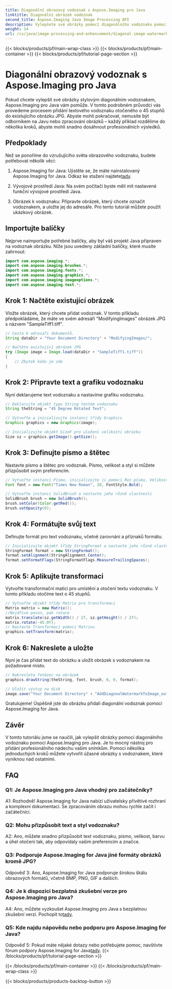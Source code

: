 ```yaml
---
title: Diagonální obrazový vodoznak s Aspose.Imaging pro Java
linktitle: Diagonální obrázek vodoznak
second_title: Aspose.Imaging Java Image Processing API
description: Vylepšete své obrázky pomocí diagonálního vodoznaku pomocí Aspose.Imaging pro Java. Postupujte podle tohoto podrobného průvodce a bez námahy vytvořte úžasné obrázky s vodoznakem.
weight: 14
url: /cs/java/image-processing-and-enhancement/diagonal-image-watermarking/
---
```


{{< blocks/products/pf/main-wrap-class >}}
{{< blocks/products/pf/main-container >}}
{{< blocks/products/pf/tutorial-page-section >}}

# Diagonální obrazový vodoznak s Aspose.Imaging pro Java


Pokud chcete vylepšit své obrázky stylovým diagonálním vodoznakem, Aspose.Imaging pro Java vám pomůže. V tomto podrobném průvodci vás provedeme procesem přidání textového vodoznaku otočeného o 45 stupňů do existujícího obrázku JPG. Abyste mohli pokračovat, nemusíte být odborníkem na Javu nebo zpracování obrázků – každý příklad rozdělíme do několika kroků, abyste mohli snadno dosáhnout profesionálních výsledků.

## Předpoklady

Než se ponoříme do vzrušujícího světa obrazového vodoznaku, budete potřebovat několik věcí:

1.  Aspose.Imaging for Java: Ujistěte se, že máte nainstalovaný Aspose.Imaging for Java. Odkaz ke stažení najdete[tady](https://releases.aspose.com/imaging/java/).

2. Vývojové prostředí Java: Na svém počítači byste měli mít nastavené funkční vývojové prostředí Java.

3. Obrázek k vodoznaku: Připravte obrázek, který chcete označit vodoznakem, a uložte jej do adresáře. Pro tento tutoriál můžete použít ukázkový obrázek.

## Importujte balíčky

Nejprve naimportujte potřebné balíčky, aby byl váš projekt Java připraven na vodoznak obrázku. Níže jsou uvedeny základní balíčky, které musíte zahrnout:

```java
import com.aspose.imaging.*;
import com.aspose.imaging.brushes.*;
import com.aspose.imaging.fonts.*;
import com.aspose.imaging.graphics.*;
import com.aspose.imaging.imageoptions.*;
import com.aspose.imaging.text.*;
```

## Krok 1: Načtěte existující obrázek

Vložte obrázek, který chcete přidat vodoznak. V tomto příkladu předpokládáme, že máte ve svém adresáři "ModifyingImages" obrázek JPG s názvem "SampleTiff1.tiff".

```java
// Cesta k adresáři dokumentů.
String dataDir = "Your Document Directory" + "ModifyingImages/";

// Načtěte existující obrázek JPG
try (Image image = Image.load(dataDir + "SampleTiff1.tiff"))
{
    // Zbytek kódu je zde
}
```

## Krok 2: Připravte text a grafiku vodoznaku

Nyní deklarujeme text vodoznaku a nastavíme grafiku vodoznaku.

```java
// Deklarujte objekt typu String textem vodoznaku
String theString = "45 Degree Rotated Text";

// Vytvořte a inicializujte instanci třídy Graphics
Graphics graphics = new Graphics(image);

// Inicializujte objekt SizeF pro uložení velikosti obrázku
Size sz = graphics.getImage().getSize();
```

## Krok 3: Definujte písmo a štětec

Nastavte písmo a štětec pro vodoznak. Písmo, velikost a styl si můžete přizpůsobit svým preferencím.

```java
// Vytvořte instanci Písma, inicializujte ji pomocí Řez písma, Velikost a Styl
Font font = new Font("Times New Roman", 20, FontStyle.Bold);

// Vytvořte instanci SolidBrush a nastavte jeho různé vlastnosti
SolidBrush brush = new SolidBrush();
brush.setColor(Color.getRed());
brush.setOpacity(0);
```

## Krok 4: Formátujte svůj text

Definujte formát pro text vodoznaku, včetně zarovnání a příznaků formátu.

```java
// Inicializujte objekt třídy StringFormat a nastavte jeho různé vlastnosti
StringFormat format = new StringFormat();
format.setAlignment(StringAlignment.Center);
format.setFormatFlags(StringFormatFlags.MeasureTrailingSpaces);
```

## Krok 5: Aplikujte transformaci

Vytvořte transformační matici pro umístění a otočení textu vodoznaku. V tomto příkladu otočíme text o 45 stupňů.

```java
// Vytvořte objekt třídy Matrix pro transformaci
Matrix matrix = new Matrix();
//Nejdříve posun, pak rotace
matrix.translate(sz.getWidth() / 2f, sz.getHeight() / 2f);
matrix.rotate(-45.0f);
// Nastavte Transformaci pomocí Matrixu
graphics.setTransform(matrix);
```

## Krok 6: Nakreslete a uložte

Nyní je čas přidat text do obrázku a uložit obrázek s vodoznakem na požadované místo.

```java
// Nakreslete řetězec na obrázek
graphics.drawString(theString, font, brush, 0, 0, format);

// Uložit výstup na disk
image.save("Your Document Directory" + "AddDiagonalWatermarkToImage_out.jpg");
```

Gratulujeme! Úspěšně jste do obrázku přidali diagonální vodoznak pomocí Aspose.Imaging for Java.

## Závěr

V tomto tutoriálu jsme se naučili, jak vylepšit obrázky pomocí diagonálního vodoznaku pomocí Aspose.Imaging pro Java. Je to mocný nástroj pro přidání profesionálního nádechu vašim snímkům. Pomocí několika jednoduchých kroků můžete vytvořit úžasné obrázky s vodoznakem, které vyniknou nad ostatními.

## FAQ

### Q1: Je Aspose.Imaging pro Java vhodný pro začátečníky?

A1: Rozhodně! Aspose.Imaging for Java nabízí uživatelsky přívětivé rozhraní a komplexní dokumentaci. Se zpracováním obrazu mohou rychle začít i začátečníci.

### Q2: Mohu přizpůsobit text a styl vodoznaku?

A2: Ano, můžete snadno přizpůsobit text vodoznaku, písmo, velikost, barvu a úhel otočení tak, aby odpovídaly vašim preferencím a značce.

### Q3: Podporuje Aspose.Imaging for Java jiné formáty obrázků kromě JPG?

Odpověď 3: Ano, Aspose.Imaging for Java podporuje širokou škálu obrazových formátů, včetně BMP, PNG, GIF a dalších.

### Q4: Je k dispozici bezplatná zkušební verze pro Aspose.Imaging pro Java?

 A4: Ano, můžete vyzkoušet Aspose.Imaging pro Java s bezplatnou zkušební verzí. Pochopit to[tady](https://releases.aspose.com/).

### Q5: Kde najdu nápovědu nebo podporu pro Aspose.Imaging for Java?

 Odpověď 5: Pokud máte nějaké dotazy nebo potřebujete pomoc, navštivte fórum podpory Aspose.Imaging for Java[tady](https://forum.aspose.com/).
{{< /blocks/products/pf/tutorial-page-section >}}

{{< /blocks/products/pf/main-container >}}
{{< /blocks/products/pf/main-wrap-class >}}

{{< blocks/products/products-backtop-button >}}
